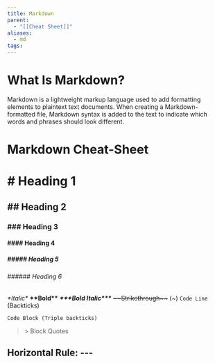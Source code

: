 ```yaml
---
title: Markdown
parent:
  - "[[Cheat Sheet]]"
aliases:
  - md
tags:
---
```

# What Is Markdown? 
Markdown is a lightweight markup language used to add formatting elements to plaintext text documents. When creating a Markdown-formatted file, Markdown syntax is added to the text to indicate which words and phrases should look different.  
# Markdown Cheat-Sheet
# \# Heading 1
## \#\# Heading 2
### #\#\# Heading 3
#### #\#\#\# Heading 4
##### #\#\#\#\# Heading 5
###### #\#\#\#\#\# Heading 6
*\*Italic\**
**\*\*Bold\*\***
***\*\*\*Bold Italic\*\*\****
~~\~\~Strikethrough\~\~~~ (~)
`Code Line` (Backticks)
```
Code Block (Triple backticks)
```
>\> Block Quotes

Horizontal Rule: ---
---